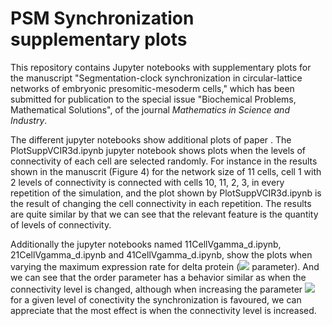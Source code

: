 # PSM Synchronization supplementary plots

This repository contains Jupyter notebooks with supplementary plots for the manuscript "Segmentation-clock synchronization in circular-lattice networks of embryonic presomitic-mesoderm cells," which has been submitted for publication to the special issue "Biochemical Problems, Mathematical Solutions", of the journal *Mathematics in Science and Industry*.

The different jupyter notebooks show additional plots of paper .
The PlotSuppVCIR3d.ipynb jupyter notebook shows plots when the levels of connectivity of each cell are selected randomly. For instance in the results shown in the manuscrit (Figure 4) for the network size of 11 cells, cell 1 with 2 levels of connectivity is connected with cells 10, 11, 2, 3, in every repetition of the simulation, and the plot shown by PlotSuppVCIR3d.ipynb is the result of changing the cell connectivity in each repetition. The results are quite similar by that we can see that the relevant feature is the quantity of levels of connectivity.

Additionally the jupyter notebooks named 11CellVgamma_d.ipynb, 21CellVgamma_d.ipynb and 41CellVgamma_d.ipynb, show the plots when varying the maximum expression rate for delta protein (<img src="https://render.githubusercontent.com/render/math?math=\gamma_d"> parameter). And we can see that the order parameter has a behavior similar as when the connectivity level is changed, although when increasing the parameter <img src="https://render.githubusercontent.com/render/math?math=\gamma_d"> for a given level of conectivity the synchronization is favoured, we can appreciate that the most effect is when the connectivity level is increased.
